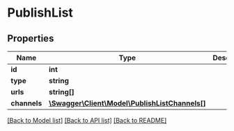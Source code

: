 # PublishList

## Properties
Name | Type | Description | Notes
------------ | ------------- | ------------- | -------------
**id** | **int** |  | [optional] 
**type** | **string** |  | [optional] 
**urls** | **string[]** |  | [optional] 
**channels** | [**\Swagger\Client\Model\PublishListChannels[]**](PublishListChannels.md) |  | [optional] 

[[Back to Model list]](../README.md#documentation-for-models) [[Back to API list]](../README.md#documentation-for-api-endpoints) [[Back to README]](../README.md)

